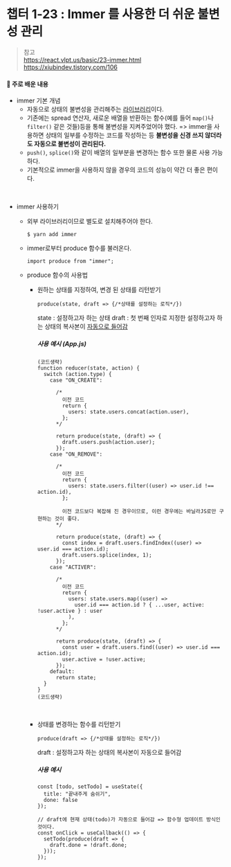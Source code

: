 # 챕터 1-23 : Immer 를 사용한 더 쉬운 불변성 관리

> 참고 <br> https://react.vlpt.us/basic/23-immer.html <br> https://xiubindev.tistory.com/106

#### 📕 주로 배운 내용

- immer 기본 개념
  - 자동으로 상태의 불변성을 관리해주는 <u>라이브러리</u>이다.
  - 기존에는 spread 연산자, 새로운 배열을 반환하는 함수(예를 들어 `map()`나 `filter()` 같은 것들)등을 통해 불변성을 지켜주었어야 했다.
    => immer을 사용하면 상태의 일부를 수정하는 코드를 작성하는 등 **불변성을 신경 쓰지 않더라도 자동으로 불변성이 관리된다.**
  - `push()`, `splice()`와 같이 배열의 일부분을 변경하는 함수 또한 물론 사용 가능하다.
  - 기본적으로 immer을 사용하지 않을 경우의 코드의 성능이 약간 더 좋은 편이다.

<br>

- immer 사용하기

  - 외부 라이브러리이므로 별도로 설치해주어야 한다.

    ```
    $ yarn add immer
    ```

  - immer로부터 produce 함수를 불러온다.

    ```{.javascript}
    import produce from "immer";
    ```

  - produce 함수의 사용법

    - 원하는 상태를 지정하여, 변경 된 상태를 리턴받기

      ```{.javascript}
      produce(state, draft => {/*상태를 설정하는 로직*/})
      ```

      state : 설정하고자 하는 상태
      draft : 첫 번째 인자로 지정한 설정하고자 하는 상태의 복사본이 <u>자동으로 들어감</u>

      ##### 사용 예시 (App.js)

      ```{.javascript}
      (코드생략)
      function reducer(state, action) {
        switch (action.type) {
          case "ON_CREATE":

            /*
              이전 코드
              return {
                users: state.users.concat(action.user),
              };
            */

            return produce(state, (draft) => {
              draft.users.push(action.user);
            });
          case "ON_REMOVE":

            /*
              이전 코드
              return {
                users: state.users.filter((user) => user.id !== action.id),
              };

              이전 코드보다 복잡해 진 경우이므로, 이런 경우에는 바닐라JS로만 구현하는 것이 좋다.
            */

            return produce(state, (draft) => {
              const index = draft.users.findIndex((user) => user.id === action.id);
              draft.users.splice(index, 1);
            });
          case "ACTIVER":

            /*
              이전 코드
              return {
                users: state.users.map((user) =>
                  user.id === action.id ? { ...user, active: !user.active } : user
                ),
              };
            */

            return produce(state, (draft) => {
              const user = draft.users.find((user) => user.id === action.id);
              user.active = !user.active;
            });
          default:
            return state;
        }
      }
      (코드생략)
      ```

    <br>

    - 상태를 변경하는 함수를 리턴받기

      ```{.javascript}
      produce(draft => {/*상태를 설정하는 로직*/})
      ```

      draft : 설정하고자 하는 상태의 복사본이 자동으로 들어감

      ##### 사용 예시

      ```{.javascript}
      const [todo, setTodo] = useState({
        title: "끝내주게 숨쉬기",
        done: false
      });

      // draft에 현재 상태(todo)가 자동으로 들어감 => 함수형 업데이트 방식인 것이다.
      const onClick = useCallback(() => {
        setTodo(produce(draft => {
          draft.done = !draft.done;
        }));
      });
      ```
